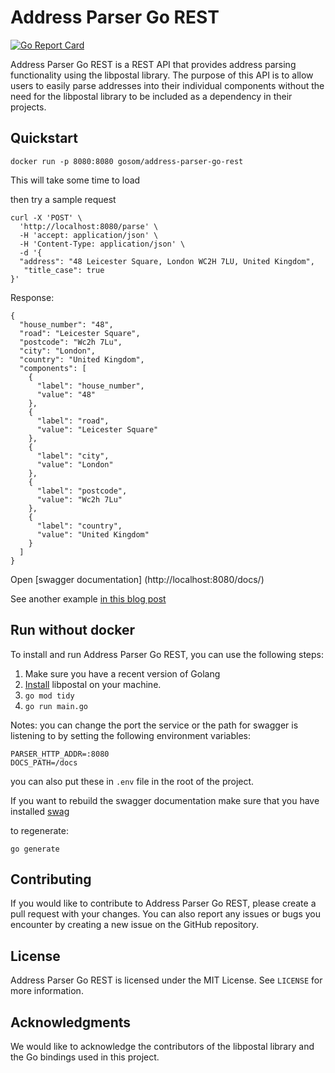 # Address Parser Go REST
[![Go Report Card](https://goreportcard.com/badge/github.com/gosom/address-parser-go-rest)](https://goreportcard.com/report/github.com/gosom/address-parser-go-rest)


Address Parser Go REST is a REST API that provides address parsing functionality using the libpostal library. 
The purpose of this API is to allow users to easily parse addresses into their individual components 
without the need for the libpostal library to be included as a dependency in their projects.

## Quickstart

```
docker run -p 8080:8080 gosom/address-parser-go-rest
```

This will take some time to load

then try a sample request

```
curl -X 'POST' \
  'http://localhost:8080/parse' \
  -H 'accept: application/json' \
  -H 'Content-Type: application/json' \
  -d '{
  "address": "48 Leicester Square, London WC2H 7LU, United Kingdom",
   "title_case": true
}'
```

Response:

```
{
  "house_number": "48",
  "road": "Leicester Square",
  "postcode": "Wc2h 7Lu",
  "city": "London",
  "country": "United Kingdom",
  "components": [
    {
      "label": "house_number",
      "value": "48"
    },
    {
      "label": "road",
      "value": "Leicester Square"
    },
    {
      "label": "city",
      "value": "London"
    },
    {
      "label": "postcode",
      "value": "Wc2h 7Lu"
    },
    {
      "label": "country",
      "value": "United Kingdom"
    }
  ]
}
```

Open [swagger documentation] (http://localhost:8080/docs/)

See another example [in this blog post](https://blog.gkomninos.com/introducing-address-parser-go-rest-a-simple-solution-for-address-parsing)


## Run without docker

To install and run Address Parser Go REST, you can use the following steps:

1. Make sure you have a recent version of Golang
2. [Install](https://github.com/openvenues/libpostal/issues#installation-maclinux) libpostal on your machine.
3. `go mod tidy`
4. `go run main.go`
   

Notes:
you can change the port the service or the path for swagger is listening to by setting the following environment variables:
```
PARSER_HTTP_ADDR=:8080
DOCS_PATH=/docs
```
you can also put these in `.env` file in the root of the project.

If you want to rebuild the swagger documentation make sure that you have
installed [swag](https://github.com/swaggo/swag)

to regenerate:
```
go generate
```

## Contributing

If you would like to contribute to Address Parser Go REST, please create a pull request with your changes. 
You can also report any issues or bugs you encounter by creating a new issue on the GitHub repository.

## License

Address Parser Go REST is licensed under the MIT License. See `LICENSE` for more information.

## Acknowledgments

We would like to acknowledge the contributors of the libpostal library and the Go bindings used in this project.


